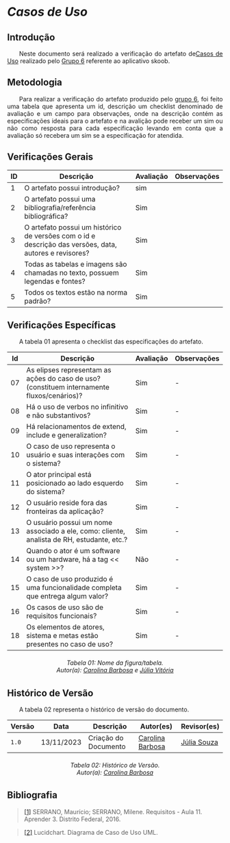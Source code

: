 # ***Casos de Uso***

## **Introdução**
<p align="justify">
&emsp;&emsp;Neste documento será realizado a verificação do artefato de<a href="https://requisitos-de-software.github.io/2023.2-Skoob/modelagem/casos_de_uso/">Casos de Uso</a> realizado pelo <a href="https://requisitos-de-software.github.io/2023.2-Skoob/">Grupo 6</a> referente ao aplicativo skoob.
</p>

## **Metodologia**
<p align="justify">
&emsp;&emsp;Para realizar a verificação do artefato produzido pelo <a href="https://requisitos-de-software.github.io/2023.2-Skoob/">grupo 6</a>, foi feito uma tabela que apresenta um id, descrição um checklist denominado de avaliação e um campo para observações, onde na descrição contém as especificações ideais para o artefato e na avalição pode receber um sim ou não como resposta para cada especificação levando em conta que a avaliação só recebera um sim se a especificação for atendida.
</p>

## **Verificações Gerais**
| ID | Descrição | Avaliação | Observações |
|----|-----------|-----------|------------|
| 1  | O artefato possui introdução? | sim | |
| 2  | O artefato possui uma bibliografia/referência bibliográfica? | Sim | |
| 3  | O artefato possui um histórico de versões com o id e descrição das versões, data, autores e revisores? | Sim | |
| 4  | Todas as tabelas e imagens são chamadas no texto, possuem legendas e fontes? | Sim | |
| 5  | Todos os textos estão na norma padrão? | Sim | |

## **Verificações Específicas**
<p align="justify">
&emsp;&emsp;A tabela 01 apresenta o checklist das especificações do artefato. 
</p>

| Id | Descrição | Avaliação | Observações |
|----|-----------|-----------|-------------|
| 07 |As elipses representam as ações do caso de uso? (constituem internamente fluxos/cenários)? | Sim | - |
| 08 |Há o uso de verbos no infinitivo e não substantivos? | Sim | - |
| 09 |Há relacionamentos de extend, include e generalization? | Sim | - | 
| 10 |O caso de uso representa o usuário e suas interações com o sistema? | Sim | - |
| 11 |O ator principal está posicionado ao lado esquerdo do sistema? | Sim | - |
| 12 |O usuário reside fora das fronteiras da aplicação? | Sim | - |
| 13 |O usuário possui um nome associado a ele, como: cliente, analista de RH, estudante, etc.? | Sim | - |
| 14 |Quando o ator é um software ou um hardware, há a tag << system >>? |Não | - |
| 15 |O caso de uso produzido é uma funcionalidade completa que entrega algum valor? | Sim | - |
| 16 |Os casos de uso são de requisitos funcionais? | Sim | - |
| 18 |Os elementos de atores, sistema e metas estão presentes no caso de uso? | Sim | - |
<p align="justify">
<h6 align = "center"> Tabela 01: Nome da figura/tabela.
<br> Autor(a): <a href="https://github.com/CarolinaBarb">Carolina Barbosa</a> e <a href="https://github.com/Juhvitoria4">Júlia Vitória</a> </h6>
</p>

## **Histórico de Versão**
<p align="justify">
&emsp;&emsp;A tabela 02 representa o histórico de versão do documento.
</p>

| Versão | Data | Descrição | Autor(es) | Revisor(es) |
| ------ | ---- | --------- | --------- | ---------- |
| `1.0`  | 13/11/2023 | Criação do Documento | [Carolina Barbosa](https://github.com/CarolinaBarb) | [Júlia Souza](https://github.com/JuliaSSouza) |
<h6  align = "center"> Tabela 02: Histórico de Versão.
<br> Autor(a): <a href="https://github.com/CarolinaBarb">Carolina Barbosa</a></h6>

## **Bibliografia**
> <a href="https://aprender3.unb.br/pluginfile.php/2692803/mod_resource/content/1/Requisitos%20-%20Aula%20013a.pdf">[1]</a> SERRANO, Maurício; SERRANO, Milene. Requisitos - Aula 11. Aprender 3. Distrito Federal, 2016. 

> <a href="https://www.lucidchart.com/pages/pt/diagrama-de-caso-de-uso-uml">[2]</a> Lucidchart. Diagrama de Caso de Uso UML. 
